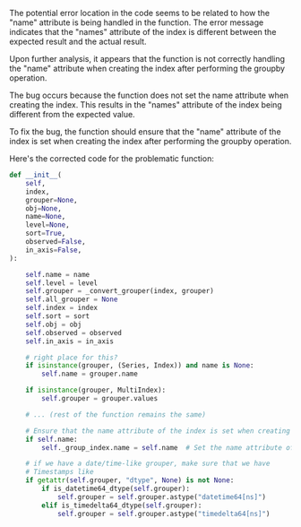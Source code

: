 The potential error location in the code seems to be related to how the "name" attribute is being handled in the function. The error message indicates that the "names" attribute of the index is different between the expected result and the actual result.

Upon further analysis, it appears that the function is not correctly handling the "name" attribute when creating the index after performing the groupby operation.

The bug occurs because the function does not set the name attribute when creating the index. This results in the "names" attribute of the index being different from the expected value.

To fix the bug, the function should ensure that the "name" attribute of the index is set when creating the index after performing the groupby operation.

Here's the corrected code for the problematic function:

```python
def __init__(
    self,
    index,
    grouper=None,
    obj=None,
    name=None,
    level=None,
    sort=True,
    observed=False,
    in_axis=False,
):

    self.name = name
    self.level = level
    self.grouper = _convert_grouper(index, grouper)
    self.all_grouper = None
    self.index = index
    self.sort = sort
    self.obj = obj
    self.observed = observed
    self.in_axis = in_axis

    # right place for this?
    if isinstance(grouper, (Series, Index)) and name is None:
        self.name = grouper.name

    if isinstance(grouper, MultiIndex):
        self.grouper = grouper.values

    # ... (rest of the function remains the same)

    # Ensure that the name attribute of the index is set when creating the index
    if self.name:
        self._group_index.name = self.name  # Set the name attribute of the index

    # if we have a date/time-like grouper, make sure that we have
    # Timestamps like
    if getattr(self.grouper, "dtype", None) is not None:
        if is_datetime64_dtype(self.grouper):
            self.grouper = self.grouper.astype("datetime64[ns]")
        elif is_timedelta64_dtype(self.grouper):
            self.grouper = self.grouper.astype("timedelta64[ns]")
```